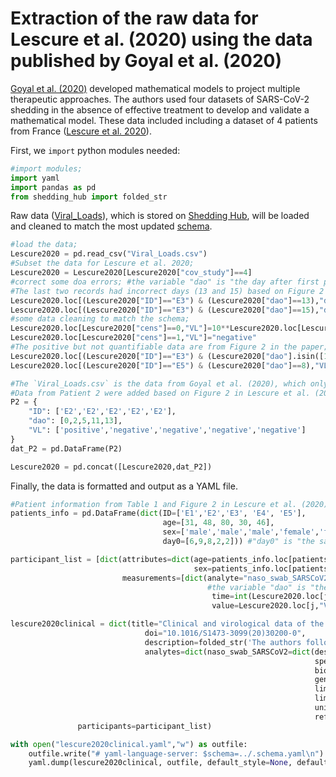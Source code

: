 # Extraction of the raw data for Lescure et al. (2020) using the data published by Goyal et al. (2020)

[Goyal et al. (2020)](https://www.science.org/doi/10.1126/sciadv.abc7112) developed mathematical models to project multiple therapeutic approaches. The authors used four datasets of SARS-CoV-2 shedding in the absence of effective treatment to develop and validate a mathematical model. These data included including a dataset of 4 patients from France ([Lescure et al. 2020](https://www.thelancet.com/journals/laninf/article/PIIS1473-3099(20)30200-0/fulltext)).

First, we `import` python modules needed:

```python
#import modules;
import yaml
import pandas as pd
from shedding_hub import folded_str
```

Raw data ([Viral_Loads](https://github.com/shedding-hub/shedding-hub/blob/main/data/lescure2020clinical/Viral_Loads.csv)), which is stored on [Shedding Hub](https://github.com/shedding-hub), will be loaded and cleaned to match the most updated [schema](https://github.com/shedding-hub/shedding-hub/blob/main/data/.schema.yaml).

```python
#load the data;
Lescure2020 = pd.read_csv("Viral_Loads.csv")
#Subset the data for Lescure et al. 2020;
Lescure2020 = Lescure2020[Lescure2020["cov_study"]==4]
#correct some doa errors; #the variable "dao" is "the day after first positive" used in Goyal et al. (2020).
#The last two records had incorrect days (13 and 15) based on Figure 2 in Lescure et al. (2020). We corrected them with days 14 and 16.
Lescure2020.loc[(Lescure2020["ID"]=="E3") & (Lescure2020["dao"]==13),"dao"]=14
Lescure2020.loc[(Lescure2020["ID"]=="E3") & (Lescure2020["dao"]==15),"dao"]=16
#some data cleaning to match the schema;
Lescure2020.loc[Lescure2020["cens"]==0,"VL"]=10**Lescure2020.loc[Lescure2020["cens"]==0,"VL"]
Lescure2020.loc[Lescure2020["cens"]==1,"VL"]="negative"
#The positive but not quantifiable data are from Figure 2 in the paper;
Lescure2020.loc[(Lescure2020["ID"]=="E3") & (Lescure2020["dao"].isin([14,16])),"VL"]="positive"
Lescure2020.loc[(Lescure2020["ID"]=="E5") & (Lescure2020["dao"]==8),"VL"]="positive"

#The `Viral_Loads.csv` is the data from Goyal et al. (2020), which only included 4 patients from Lescure et al. (2020).
#Data from Patient 2 were added based on Figure 2 in Lescure et al. (2020).
P2 = {
    "ID": ['E2','E2','E2','E2','E2'],
    "dao": [0,2,5,11,13],
    "VL": ['positive','negative','negative','negative','negative']
}
dat_P2 = pd.DataFrame(P2)

Lescure2020 = pd.concat([Lescure2020,dat_P2])
```

Finally, the data is formatted and output as a YAML file.

```python
#Patient information from Table 1 and Figure 2 in Lescure et al. (2020)
patients_info = pd.DataFrame(dict(ID=['E1','E2','E3', 'E4', 'E5'],
                                  age=[31, 48, 80, 30, 46],
                                  sex=['male','male','male','female','female'],
                                  day0=[6,9,8,2,2])) #"day0" is "the sampling day after onset".

participant_list = [dict(attributes=dict(age=patients_info.loc[patients_info["ID"]==i,"age"].item(),
                                         sex=patients_info.loc[patients_info["ID"]==i,"sex"].item(),),
                         measurements=[dict(analyte="naso_swab_SARSCoV2",
                                            #the variable "dao" is "the day after first positive" used in Goyal et al. (2020) and "day0" is "the sampling day after onset". "dao" + "day0" will be "day after symptom onset".
                                             time=int(Lescure2020.loc[j,"dao"].item()+patients_info.loc[patients_info["ID"]==i,"day0"].item()),
                                             value=Lescure2020.loc[j,"VL"]) for j in Lescure2020.loc[Lescure2020["ID"]==i].index]) for i in pd.unique(Lescure2020["ID"])]

lescure2020clinical = dict(title="Clinical and virological data of the first cases of COVID-19 in Europe: a case series",
                              doi="10.1016/S1473-3099(20)30200-0",
                              description=folded_str('The authors followed five patients admitted to Bichat-Claude Bernard University Hospital (Paris, France) and Pellegrin University Hospital (Bordeaux, France) and diagnosed with COVID-19 by semi-quantitative RT-PCR on nasopharyngeal swabs. We assessed patterns of clinical disease and viral load from different samples (nasopharyngeal and blood, urine, and stool samples), which were obtained once daily for 3 days from hospital admission, and once every 2 or 3 days until patient discharge. Stool samples only have positive and negative results (currently not included in this data). The data was obtained from Goyal et al. 2020 for the nasopharyngeal swab results in 4 patients.\n'),
                              analytes=dict(naso_swab_SARSCoV2=dict(description=folded_str("SARS-CoV-2 RNA genome copy concentration in nasopharyngeal swab samples. The concentration were quantified in genome copies per swab.\n"),
                                                                    specimen="nasopharyngeal_swab",
                                                                    biomarker="SARS-CoV-2",
                                                                    gene_target="RdRp or E",
                                                                    limit_of_quantification=100,
                                                                    limit_of_detection=1,
                                                                    unit="gc/swab",
                                                                    reference_event="symptom onset")),
               participants=participant_list)

with open("lescure2020clinical.yaml","w") as outfile:
    outfile.write("# yaml-language-server: $schema=../.schema.yaml\n")
    yaml.dump(lescure2020clinical, outfile, default_style=None, default_flow_style=False, sort_keys=False)
```
